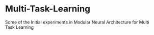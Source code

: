 # Multi-Task-Learning

Some of the Initial experiments in  Modular Neural Architecture for Multi Task Learning
